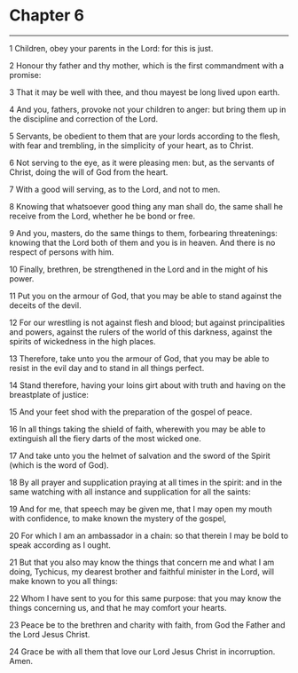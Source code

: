 # Chapter 6

***

1 Children, obey your parents in the Lord: for this is just.

2 Honour thy father and thy mother, which is the first commandment with a promise:

3 That it may be well with thee, and thou mayest be long lived upon earth.

4 And you, fathers, provoke not your children to anger: but bring them up in the discipline and correction of the Lord.

5 Servants, be obedient to them that are your lords according to the flesh, with fear and trembling, in the simplicity of your heart, as to Christ.

6 Not serving to the eye, as it were pleasing men: but, as the servants of Christ, doing the will of God from the heart.

7 With a good will serving, as to the Lord, and not to men.

8 Knowing that whatsoever good thing any man shall do, the same shall he receive from the Lord, whether he be bond or free.

9 And you, masters, do the same things to them, forbearing threatenings: knowing that the Lord both of them and you is in heaven. And there is no respect of persons with him.

10 Finally, brethren, be strengthened in the Lord and in the might of his power.

11 Put you on the armour of God, that you may be able to stand against the deceits of the devil.

12 For our wrestling is not against flesh and blood; but against principalities and powers, against the rulers of the world of this darkness, against the spirits of wickedness in the high places.

13 Therefore, take unto you the armour of God, that you may be able to resist in the evil day and to stand in all things perfect.

14 Stand therefore, having your loins girt about with truth and having on the breastplate of justice:

15 And your feet shod with the preparation of the gospel of peace.

16 In all things taking the shield of faith, wherewith you may be able to extinguish all the fiery darts of the most wicked one.

17 And take unto you the helmet of salvation and the sword of the Spirit (which is the word of God).

18 By all prayer and supplication praying at all times in the spirit: and in the same watching with all instance and supplication for all the saints:

19 And for me, that speech may be given me, that I may open my mouth with confidence, to make known the mystery of the gospel,

20 For which I am an ambassador in a chain: so that therein I may be bold to speak according as I ought.

21 But that you also may know the things that concern me and what I am doing, Tychicus, my dearest brother and faithful minister in the Lord, will make known to you all things:

22 Whom I have sent to you for this same purpose: that you may know the things concerning us, and that he may comfort your hearts.

23 Peace be to the brethren and charity with faith, from God the Father and the Lord Jesus Christ.

24 Grace be with all them that love our Lord Jesus Christ in incorruption. Amen.

